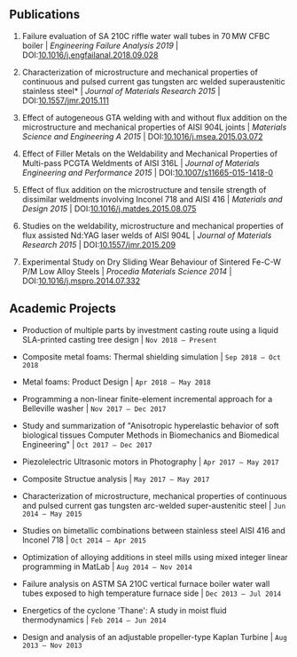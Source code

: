 <!---
No Title
-->

## Publications

1. Failure evaluation of SA 210C riffle water wall tubes in 70 MW CFBC boiler
 | *Engineering Failure Analysis 2019*
 | DOI:<a href="https://doi.org/10.1016/j.engfailanal.2018.09.028" target="_blank">10.1016/j.engfailanal.2018.09.028</a>

2. Characterization of microstructure and mechanical properties of continuous and pulsed current gas tungsten arc welded superaustenitic stainless steel*
 | *Journal of Materials Research 2015*
 | DOI:<a href="https://doi.org/10.1557/jmr.2015.111" target="_blank">10.1557/jmr.2015.111</a>

3. Effect of autogeneous GTA welding with and without flux addition on the microstructure and mechanical properties of AISI 904L joints
 | *Materials Science and Engineering A 2015*
 | DOI:<a href="https://doi.org/10.1016/j.msea.2015.03.072" target="_blank">10.1016/j.msea.2015.03.072</a>

4. Effect of Filler Metals on the Weldability and Mechanical Properties of Multi-pass PCGTA Weldments of AISI 316L
 | *Journal of Materials Engineering and Performance 2015*
 | DOI:<a href="https://doi.org/10.1007/s11665-015-1418-0" target="_blank">10.1007/s11665-015-1418-0</a>

5. Effect of flux addition on the microstructure and tensile strength of dissimilar weldments involving Inconel 718 and AISI 416
 | *Materials and Design 2015*
 | DOI:<a href="https://doi.org/10.1016/j.matdes.2015.08.075" target="_blank">10.1016/j.matdes.2015.08.075</a>

6. Studies on the weldability, microstructure and mechanical properties of flux assisted Nd:YAG laser welds of AISI 904L
 | *Journal of Materials Research 2015*
 | DOI:<a href="https://doi.org/10.1557/jmr.2015.209" target="_blank">10.1557/jmr.2015.209</a>

7. Experimental Study on Dry Sliding Wear Behaviour of Sintered Fe-C-W P/M Low Alloy Steels
 | *Procedia Materials Science 2014*
 | DOI:<a href="https://doi.org/10.1016/j.mspro.2014.07.332" target="_blank">10.1016/j.mspro.2014.07.332</a>

## Academic Projects

* Production of multiple parts by investment casting route using a liquid SLA-printed casting tree design 
| `Nov 2018 – Present`

* Composite metal foams: Thermal shielding simulation
| `Sep 2018 – Oct 2018`

* Metal foams: Product Design
| `Apr 2018 – May 2018`

* Programming a non-linear finite-element incremental approach for a Belleville washer
| `Nov 2017 – Dec 2017`

* Study and summarization of "Anisotropic hyperelastic behavior of soft biological tissues Computer Methods in Biomechanics and Biomedical Engineering"
| `Oct 2017 – Dec 2017`

* Piezolelectric Ultrasonic motors in Photography
| `Apr 2017 – May 2017`

* Composite Structue analysis
| `May 2017 – May 2017`

*  Characterization of microstructure, mechanical properties of continuous and pulsed current gas tungsten arc-welded super-austenitic steel
| `Jun 2014 – May 2015`

* Studies on bimetallic combinations between stainless steel AISI 416 and Inconel 718
| `Oct 2014 – Apr 2015`

* Optimization of alloying additions in steel mills using mixed integer linear programming in MatLab
| `Aug 2014 – Nov 2014`

* Failure analysis on ASTM SA 210C vertical furnace boiler water wall tubes exposed to high temperature furnace side
| `Dec 2013 – Jul 2014`

* Energetics of the cyclone 'Thane': A study in moist fluid thermodynamics
| `Feb 2014 – Jun 2014`

* Design and analysis of an adjustable propeller-type Kaplan Turbine
| `Aug 2013 – Nov 2013`

